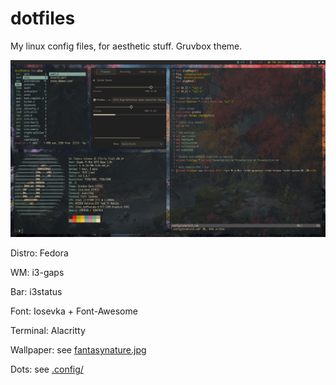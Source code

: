 # dotfiles

My linux config files, for aesthetic stuff. Gruvbox theme.

![screenshot.png](screenshot.png)

Distro: Fedora

WM: i3-gaps

Bar: i3status

Font: Iosevka + Font-Awesome

Terminal: Alacritty

Wallpaper: see [fantasynature.jpg](fantasynature.jpg)

Dots: see [.config/](.config/)
